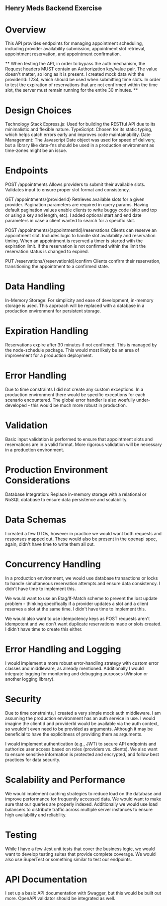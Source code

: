 ## Henry Meds Backend Exercise
# Overview
This API provides endpoints for managing appointment scheduling, including provider availability submission, appointment slot retrieval, appointment reservation, and appointment confirmation.

** When testing the API, in order to bypass the auth mechanism, the Request headers MUST contain an Authorization key/value pair. The value doesn't matter, so long as it is present. I created mock data with the providerId: 1234, which should be used when submitting time slots. In order to test the expiration of reservations that are not confirmed within the time slot, the server must remain running for the entire 30 minutes. **


# Design Choices
Technology Stack
Express.js: Used for building the RESTful API due to its minimalistic and flexible nature.
TypeScript: Chosen for its static typing, which helps catch errors early and improves code maintainability.
Date Management: The Javascript Date object was used for speed of delivery, but a library like date-fns should be used in a production environment as time-zones might be an issue.

# Endpoints
POST /appointments 
Allows providers to submit their available slots. Validates input to ensure proper slot format and consistency.

GET /appointments/{providerId} 
Retrieves available slots for a given provider. Pagination parameters are required in query params. Having default pagination values enable clients to write buggy code (skip and top or using a key and length, etc). I added optional start and end date parameters in case a client wanted to search for a specific slot.

POST /appointments/{appointmentId}/reservations 
Clients can reserve an appointment slot. Includes logic to handle slot availability and reservation timing. When an appointment is reserved a timer is started with the expiration limit. If the reservation is not confirmed within the limit the reservation status is changed to expired.

PUT /reservations/{reservationId}/confirm 
Clients confirm their reservation, transitioning the appointment to a confirmed state.

# Data Handling
In-Memory Storage: For simplicity and ease of development, in-memory storage is used. This approach will be replaced with a database in a production environment for persistent storage.

# Expiration Handling 
Reservations expire after 30 minutes if not confirmed. This is managed by the node-schedule package. This would most likely be an area of improvement for a production deployment.

# Error Handling
Due to time constraints I did not create any custom exceptions. In a production environment there would be specific exceptions for each scenario encountered. The global error handler is also woefully under-developed - this would be much more robust in production.

# Validation
Basic input validation is performed to ensure that appointment slots and reservations are in a valid format. More rigorous validation will be necessary in a production environment.

# Production Environment Considerations
Database Integration: Replace in-memory storage with a relational or NoSQL database to ensure data persistence and scalability. 

# Data Schemas
I created a few DTOs, however in practice we would want both requests and responses mapped out. These would also be present in the openapi spec, again, didn't have time to write them all out.

# Concurrency Handling
In a production environment, we would use database transactions or locks to handle simultaneous reservation attempts and ensure data consistency. I didn't have time to implement this. 

We would want to use an Etag/If-Match scheme to prevent the lost update problem - thinking specifically if a provider updates a slot and a client reserves a slot at the same time. I didn't have time to implement this.

We would also want to use idempotency keys as POST requests aren't idempotent and we don't want duplicate reservations made or slots created. I didn't have time to create this either.

# Error Handling and Logging
I would implement a more robust error-handling strategy with custom error classes and middleware, as already mentioned. Additionally I would integrate logging for monitoring and debugging purposes (Winston or another logging library).

# Security
Due to time constraints, I created a very simple mock auth middleware. I am assuming the production environment has an auth service in use. I would imagine the clientId and providerId would be available via the auth context, so wouldn't even need to be provided as arguments. Although it may be beneficial to have the explicitness of providing them as arguments.

I would implement authentication (e.g., JWT) to secure API endpoints and authorize user access based on roles (providers vs. clients). We also want to ensure sensitive information is protected and encrypted, and follow best practices for data security.


# Scalability and Performance
We would implement caching strategies to reduce load on the database and improve performance for frequently accessed data. We would want to make sure that our queries are properly indexed. Additionally we would use load balancers to distribute traffic across multiple server instances to ensure high availability and reliability.

# Testing
While I have a few Jest unit tests that cover the business logic, we would want to develop testing suites that provide complete coverage. We would also use SuperTest or something similar to test our endpoints. 

# API Documentation
I set up a basic API documentation with Swagger, but this would be built out more. OpenAPI validator should be integrated as well.

